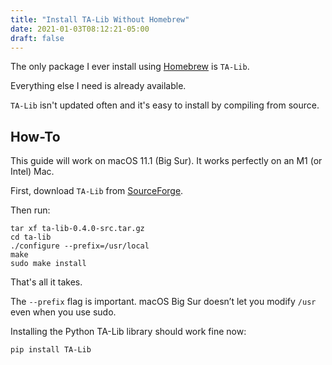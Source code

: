```yaml
---
title: "Install TA-Lib Without Homebrew"
date: 2021-01-03T08:12:21-05:00
draft: false
---
```


The only package I ever install using [Homebrew](https://brew.sh/) is `TA-Lib`.

Everything else I need is already available.

`TA-Lib` isn't updated often and it's easy to install by compiling from source.


## How-To
This guide will work on macOS 11.1 (Big Sur). It works perfectly on an M1 (or Intel) Mac.

First, download `TA-Lib` from [SourceForge](https://sourceforge.net/projects/ta-lib/).

Then run:

```console
tar xf ta-lib-0.4.0-src.tar.gz
cd ta-lib
./configure --prefix=/usr/local
make
sudo make install
```

That's all it takes.

The `--prefix` flag is important. macOS Big Sur doesn’t let you modify `/usr` even when you use sudo.

Installing the Python TA-Lib library should work fine now:

`pip install TA-Lib`

